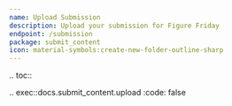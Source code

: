 ```yaml
---
name: Upload Submission
description: Upload your submission for Figure Friday
endpoint: /submission
package: submit_content
icon: material-symbols:create-new-folder-outline-sharp
---
```


.. toc::

.. exec::docs.submit_content.upload
    :code: false